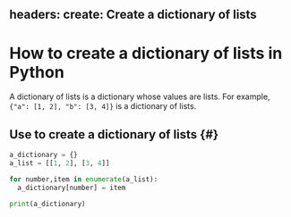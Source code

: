 headers:
  create: Create a dictionary of lists
---
# How to create a dictionary of lists in Python
A dictionary of lists is a dictionary whose values are lists. For example, `{"a": [1, 2], "b": [3, 4]}` is a dictionary of lists.

## Use to create a dictionary of lists {#}

```python
a_dictionary = {}
a_list = [[1, 2], [3, 4]]

for number,item in enumerate(a_list):
  a_dictionary[number] = item

print(a_dictionary)
```
